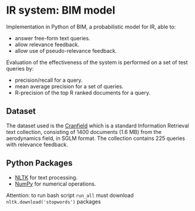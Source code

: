 # IR system: BIM model
Implementation in Python of BIM, a probabilistic model for IR, able to:

- answer free-form text queries.
- allow relevance feedback.
- allow use of pseudo-relevance feedback.

Evaluation of the effectiveness of the system is performed on a set of test queries by:
- precision/recall for a query.
- mean average precision for a set of queries.
- R-precision of the top R ranked documents for a query.

## Dataset

The dataset used is the [Cranfield](http://ir.dcs.gla.ac.uk/resources/test_collections/cran/) which is a standard Information Retrieval text collection, consisting of 1400 documents (1.6 MB) from the aerodynamics field, in SGLM format. 
The collection contains 225 queries with relevance feedback.

## Python Packages

- [NLTK](https://www.nltk.org/) for text processing.
- [NumPy](https://numpy.org/) for numerical operations.

Attention: to run bash script `run_all` must download `nltk.download('stopwords')` packages 